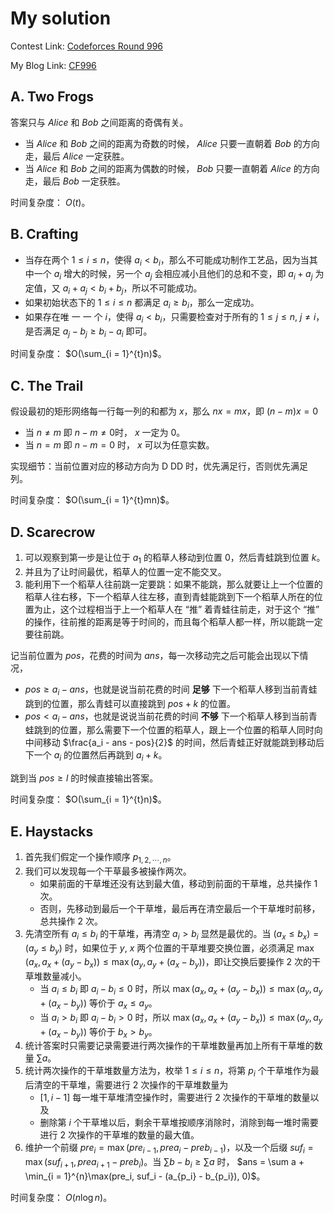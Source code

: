 # My solution

Contest Link: [Codeforces Round 996](https://codeforces.com/contest/2055) 

My Blog Link: [CF996](https://blog.csdn.net/djhws144/article/details/145137970?sharetype=blogdetail&sharerId=145137970&sharerefer=PC&sharesource=djhws144&spm=1011.2480.3001.8118)

## A. Two Frogs
答案只与 $Alice$ 和 $Bob$ 之间距离的奇偶有关。

- 当 $Alice$ 和 $Bob$ 之间的距离为奇数的时候， $Alice$ 只要一直朝着 $Bob$ 的方向走，最后 $Alice$ 一定获胜。
- 当 $Alice$ 和 $Bob$ 之间的距离为偶数的时候， $Bob$ 只要一直朝着 $Alice$ 的方向走，最后 $Bob$ 一定获胜。

时间复杂度： $O(t)$。

## B. Crafting
- 当存在两个 $1 \le i \le n$，使得 $a_i < b_i$，那么不可能成功制作工艺品，因为当其中一个 $a_i$ 增大的时候，另一个 $a_j$ 会相应减小且他们的总和不变，即 $a_i + a_j$ 为定值，又 $a_i + a_j < b_i + b_j$，所以不可能成功。
- 如果初始状态下的 $1 \le i \le n$ 都满足 $a_i \ge b_i$，那么一定成功。
- 如果存在唯 一 一 个 $i$，使得 $a_i < b_i$，只需要检查对于所有的 $1 \le j \le n$, $j \not= i$，是否满足 $a_j - b_j \ge b_i - a_i$ 即可。

时间复杂度： $O(\sum_{i = 1}^{t}n)$。

## C. The Trail
假设最初的矩形网络每一行每一列的和都为 $x$，那么 $nx = mx$，即 $(n - m)x = 0$

- 当 $n \not= m$ 即 $n - m \not= 0$时， $x$ 一定为 $0$。 
- 当 $n = m$ 即 $n - m = 0$ 时， $x$ 可以为任意实数。

实现细节：当前位置对应的移动方向为 D DD 时，优先满足行，否则优先满足列。

时间复杂度： $O(\sum_{i = 1}^{t}mn)$。

## D. Scarecrow
1. 可以观察到第一步是让位于 $a_1$ 的稻草人移动到位置 $0$，然后青蛙跳到位置 $k$。
2. 并且为了让时间最优，稻草人的位置一定不能交叉。
3. 能利用下一个稻草人往前跳一定要跳：如果不能跳，那么就要让上一个位置的稻草人往右移，下一个稻草人往左移，直到青蛙能跳到下一个稻草人所在的位置为止，这个过程相当于上一个稻草人在 “推” 着青蛙往前走，对于这个 “推” 的操作，往前推的距离是等于时间的，而且每个稻草人都一样，所以能跳一定要往前跳。

记当前位置为 $pos$，花费的时间为 $ans$，每一次移动完之后可能会出现以下情况，

- $pos \ge a_i - ans$，也就是说当前花费的时间 **足够** 下一个稻草人移到当前青蛙跳到的位置，那么青蛙可以直接跳到 $pos + k$ 的位置。
- $pos < a_i - ans$，也就是说说当前花费的时间 **不够** 下一个稻草人移到当前青蛙跳到的位置，那么需要下一个位置的稻草人，跟上一个位置的稻草人同时向中间移动 $\frac{a_i - ans - pos}{2}$ 的时间，然后青蛙正好就能跳到移动后下一个 $a_i$ 的位置然后再跳到 $a_i + k$。

跳到当 $pos \ge l$ 的时候直接输出答案。

时间复杂度： $O(\sum_{i = 1}^{t}n)$。

## E. Haystacks
1. 首先我们假定一个操作顺序 $p_{1, 2, \cdots, n}$。
2. 我们可以发现每一个干草最多被操作两次。
	- 如果前面的干草堆还没有达到最大值，移动到前面的干草堆，总共操作 $1$ 次。
	- 否则，先移动到最后一个干草堆，最后再在清空最后一个干草堆时前移，总共操作 $2$ 次。
3. 先清空所有 $a_i \le b_i$ 的干草堆，再清空 $a_i > b_i$ 显然是最优的。当 $(a_x \le b_x) = (a_y \le b_y)$ 时，如果位于 $y$, $x$ 两个位置的干草堆要交换位置，必须满足 $\max(a_x, a_x + (a_y - b_x)) \le \max(a_y, a_y + (a_x - b_y))$，即让交换后要操作 $2$ 次的干草堆数量减小。
	- 当 $a_i \le b_i$ 即 $a_i - b_i \le 0$ 时，所以 $\max(a_x, a_x + (a_y - b_x)) \le \max(a_y, a_y + (a_x - b_y))$ 等价于 $a_x \le a_y$。
	- 当 $a_i > b_i$ 即 $a_i - b_i > 0$ 时，所以 $\max(a_x, a_x + (a_y - b_x)) \le \max(a_y, a_y + (a_x - b_y))$ 等价于 $b_x > b_y$。
4. 统计答案时只需要记录需要进行两次操作的干草堆数量再加上所有干草堆的数量 $\sum a$。
5. 统计两次操作的干草堆数量方法为，枚举 $1 \le i \le n$，将第 $p_i$ 个干草堆作为最后清空的干草堆，需要进行 $2$ 次操作的干草堆数量为
	- $[1, i - 1]$ 每一堆干草堆清空操作时，需要进行 $2$ 次操作的干草堆的数量以及
	- 删除第 $i$ 个干草堆以后，剩余干草堆按顺序消除时，消除到每一堆时需要进行 $2$ 次操作的干草堆的数量的最大值。
6. 维护一个前缀 $pre_i = \max(pre_{i - 1}, prea_i - preb_{i - 1})$，以及一个后缀 $suf_i = \max (suf_{i + 1}, prea_{i + 1} - preb_i)$。当 $\sum b - b_i \ge \sum a$ 时， $ans = \sum a + \min_{i = 1}^{n}\max(pre_i, suf_i - (a_{p_i} - b_{p_i}), 0)$。

时间复杂度： $O(n\log n)$。
